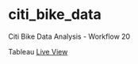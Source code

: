 # citi_bike_data
Citi Bike Data Analysis - Workflow 20

Tableau [Live View](https://public.tableau.com/profile/gio.leonardo#!/vizhome/CitiBikeAnalytics_15952595718580/Story1)
